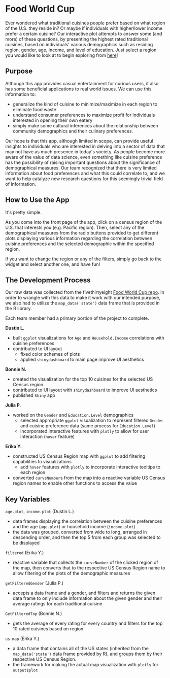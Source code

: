 
# Food World Cup
Ever wondered what traditional cuisines people prefer based on what region of the U.S. they reside in? Or maybe if individuals with higher/lower income prefer a certain cuisine? Our interactive plot attempts to answer some (and more) of these questions, by presenting the highest rated traditional cuisines, based on individuals' various demographics such as residing region, gender, age, income, and level of education. Just select a region you would like to look at to begin exploring from [here](https://bonngyn.shinyapps.io/food-world-cup/)!

## Purpose
Although this app provides casual entertainment for curious users, it also has some beneficial applications to real world issues. We can use this information to:
- generalize the kind of cuisine to minimize/maximize in each region to eliminate food waste
- understand consumer preferences to maximize profit for individuals interested in opening their own eatery
- simply make some cultural inferences about the relationship between community demographics and their culinary preferences.

Our hope is that this app, although limited in scope, can provide useful insights to individuals who are interested in delving into a sector of data that may not have as much presence in today's society. As people become more aware of the value of data science, even something like cuisine preference has the possibility of raising important questions about the significance of demographical measures. Our team recognized that there is very limited information about food preferences and what this could correlate to, and we want to help catalyze new research questions for this seemingly trivial field of information.

## How to Use the App
It's pretty simple.

As you come into the front page of the app, click on a census region of the U.S. that interests you (e.g. Pacific region). Then, select any of the demographical measures from the radio buttons provided to get different plots displaying various information regarding the correlation between cuisine preferences and the selected demographic within the specified region.

If you want to change the region or any of the filters, simply go back to the widget and select another one, and have fun!

## The Development Process
Our raw data was collected from the fivethirtyeight [Food World Cup repo](https://github.com/fivethirtyeight/data/tree/master/food-world-cup). In order to wrangle with this data to make it work with our intended purpose, we also had to utilize the `map_data('state')` data frame that is provided in the R library.

Each team member had a primary portion of the project to complete.

**Dustin L.**
- built `ggplot` visualizations for `Age` and  `Household.Income` correlations with cuisine preferences
- contributed to UI layout
  - fixed color schemes of plots
  - applied `shinydashboard` to main page improve UI aesthetics

**Bonnie N.**
- created the visualization for the top 10 cuisines for the selected US Census region
- contributed to UI layout with `shinydashboard` to improve UI aesthetics
- published `Shiny` app

**Julia P.**
- worked on the `Gender` and `Education.Level` demographics
  - selected appropriate `ggplot` visualization to represent filtered `Gender` and cuisine preference data (same process for `Education.Level`)
  - incorporated interactive features with `plotly` to allow for user interaction (`hover` feature)


**Erika Y.**
- constructed US Census Region map with `ggplot` to add filtering capabilities to visualizations
  - add `hover` features with `plotly` to incorporate interactive tooltips to each region
- converted `curveNumber`s from the map into a reactive variable US Census region names to enable other functions to access the value

## Key Variables
`age.plot`, `income.plot` (Dustin L.)
- data frames displaying the correlation between the cuisine preferences and the age (`age.plot`) or household income (`income.plot`)
- the data was grouped, converted from wide to long, arranged in descending order, and then the top 5 from each group was selected to be displayed

`filtered` (Erika Y.)
- reactive variable that collects the `curveNumber` of the clicked region of the map, then converts that to the respective US Census Region name to allow filtering of the plots of the demographic measures

`getFilteredGender` (Julia P.)
- accepts a data frame and a gender, and filters and returns the given data frame to only include information about the given gender and their average ratings for each traditional cuisine

`GetFilteredTop` (Bonnie N.)
- gets the average of every rating for every country and filters for the top 10 rated cuisines based on region

`us.map` (Erika Y.)
- a data frame that contains all of the US states (inherited from the `map_data('state')` data frame provided by R), and groups them by their respective US Census Region.
- the framework for making the actual map visualization with `plotly` for `output$plot`